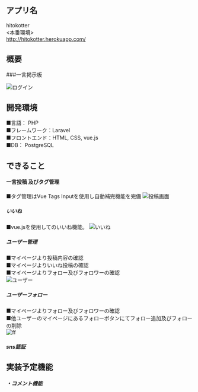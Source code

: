 ## アプリ名

hitokotter<br>
<本番環境><br>
http://hitokotter.herokuapp.com/
<br>
## 概要
###一言掲示板

![ログイン](https://user-images.githubusercontent.com/63763161/97005779-e1e46580-1579-11eb-8f74-db9c23612c5d.gif)
## 開発環境
■言語： PHP　<br>
■フレームワーク：Laravel<br>
■フロントエンド：HTML, CSS, vue.js<br>
■DB： PostgreSQL<br>

## できること
#### 一言投稿 及びタグ管理<br>
■タグ管理はVue Tags Inputを使用し自動補完機能を完備
![投稿画面](https://user-images.githubusercontent.com/63763161/97006996-aa76b880-157b-11eb-89b4-59c01fc77372.gif)
##### いいね <br>
■vue.jsを使用してのいいね機能。
![いいね](https://user-images.githubusercontent.com/63763161/97007984-30dfca00-157d-11eb-8ef3-ce04dee13f2b.gif)
##### ユーザー管理<br>
■マイページより投稿内容の確認<br>
■マイページよりいいね投稿の確認<br>
■マイページよりフォロー及びフォロワーの確認<br>
![ユーザー](https://user-images.githubusercontent.com/63763161/97008831-4bff0980-157e-11eb-8339-d2d9317ca2f7.gif)


##### ユーザーフォロー <br>
■マイページよりフォロー及びフォロワーの確認<br>
■他ユーザーのマイページにあるフォローボタンにてフォロー追加及びフォローの削除<br>
![ff](https://user-images.githubusercontent.com/63763161/97011614-e14fcd00-1581-11eb-833e-1798cc97c5ad.gif)


##### sns認証 <br>


## 実装予定機能
##### ・コメント機能


